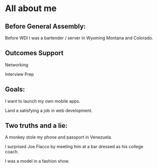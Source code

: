 # All about me

## Before General Assembly:

Before WDI I was a bartender / server in Wyoming Montana and Colorado.

## Outcomes Support

Networking

Interview Prep

## Goals:

I want to launch my own mobile apps.

Land a satisfying a job in web development.

## Two truths and a lie:

A monkey stole my phone and passport in Venezuela.

I surprised Joe Flacco by meeting him at a bar dressed as his college coach.

I was a model in a fashion show.
